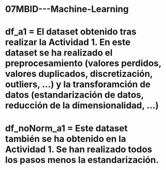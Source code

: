 # 07MBID---Machine-Learning

# df_a1 = El dataset obtenido tras realizar la Actividad 1. En este dataset se ha realizado el preprocesamiento (valores perdidos, valores duplicados, discretización, outliers, ...) y la transforamción de datos (estandarización de datos, reducción de la dimensionalidad, ...)

# df_noNorm_a1 = Este dataset también se ha obtenido en la Actividad 1. Se han realizado todos los pasos menos la estandarización.
